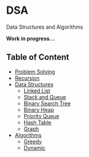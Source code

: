 # DSA

Data Structures and Algorithms

**Work in progress...**

## Table of Content

- [Problem Solving](0.%20problem-solving/)
- [Recursion](1.%20recursion/)
- [Data Structures](#)
  - [Linked List](2.%20data-structures/1.%20linked-list/)
  - [Stack and Queue](2.%20data-structures/2.%20stack-queue/)
  - [Binary Search Tree](2.%20data-structures/3.%20binary-search-tree/)
  - [Binary Heap](2.%20data-structures/4.%20binary-heaps/)
  - [Priority Queue](2.%20data-structures/5.%20priority-queue/)
  - [Hash Table](2.%20data-structures/6.%20hash-table/)
  - [Graph](2.%20data-structures/7.%20graph/)
- [Algorithms](#)
  - [Greedy](3.%20algorithms/1.%20greedy/)
  - [Dynamic](3.%20algorithms/2.%20dynamic/)
